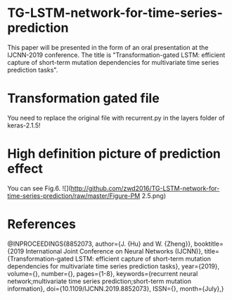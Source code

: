 # TG-LSTM-network-for-time-series-prediction
 This paper will be presented in the form of an oral presentation at the IJCNN-2019 conference. The title is "Transformation-gated LSTM: efficient capture of short-term mutation dependencies for multivariate time series prediction tasks".
# Transformation gated file
You need to replace the original file with recurrent.py in the layers folder of keras-2.1.5!
# High definition picture of prediction effect
You can see Fig.6. 
![](http://github.com/zwd2016/TG-LSTM-network-for-time-series-prediction/raw/master/Figure-PM 2.5.png)
# References
@INPROCEEDINGS{8852073, 
author={J. {Hu} and W. {Zheng}}, 
booktitle={2019 International Joint Conference on Neural Networks (IJCNN)}, 
title={Transformation-gated LSTM: efficient capture of short-term mutation dependencies for multivariate time series prediction tasks}, 
year={2019}, 
volume={}, 
number={}, 
pages={1-8}, 
keywords={recurrent neural network;multivariate time series prediction;short-term mutation information}, 
doi={10.1109/IJCNN.2019.8852073}, 
ISSN={}, 
month={July},}

